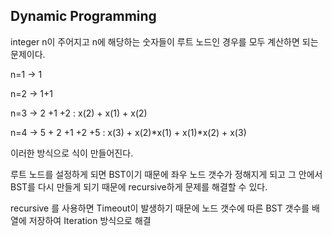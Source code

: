 ## Dynamic Programming

integer n이 주어지고 n에 해당하는 숫자들이 루트 노드인 경우를 모두 계산하면 되는 문제이다.

 n=1 -> 1
 
 n=2 -> 1+1
 
 n=3 -> 2 +1 +2  : x(2) + x(1) + x(2)
 
 n=4 -> 5 + 2 +1 +2 +5 : x(3) + x(2)*x(1) + x(1)*x(2) + x(3)
 
이러한 방식으로 식이 만들어진다. 

루트 노드를 설정하게 되면 BST이기 때문에 좌우 노드 갯수가 정해지게 되고 그 안에서 BST를 다시 만들게 되기 때문에 recursive하게 문제를 해결할 수 있다.


recursive 를 사용하면 Timeout이 발생하기 때문에 노드 갯수에 따른 BST 갯수를 배열에 저장하여 Iteration 방식으로 해결
